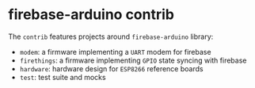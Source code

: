 # firebase-arduino contrib

The `contrib` features projects around `firebase-arduino` library:

- `modem`: a firmware implementing a `UART` modem for firebase
- `firethings`: a firmware implementing `GPIO` state syncing with firebase
- `hardware`: hardware design for `ESP8266` reference boards
- `test`: test suite and mocks
